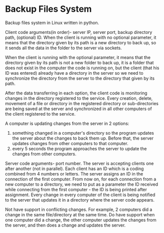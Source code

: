# Backup Files System
Backup files system in Linux written in python.

Client code arguments(in order)- server IP, server port, backup directory path, (optional) ID.
When the client is running with no optional parameter, it means that the directory given by its path is a new directory to back up, so it sends all the data in the folder to the server via sockets.

When the client is running with the optional parameter, it means that the directory given by its path is not a new folder to back up, it is a folder that does not exist in the computer the code is running on, but the client (that his ID was entered) already have a directory in the server so we need to synchronize the directory from the server to the directory that given by its path.

After the data transferring in each option, the client code is monitoring changes in the directory registered to the service. Every creation, delete, movement of a file or directory in the registered directory or sub-directories are being saved at the server and synchronized in all other computers of the client registered to the service.

A computer is updating changes from the server in 2 options: 
1. something changed in a computer's directory so the program updates the server about the changes to back them up. Before that, the server updates changes from other computers to that computer.
2. every 5 seconds the program approaches the server to update the changes from other computers.

Server code arguments- port number. The server is accepting clients one after another (not in parallel). Each client has an ID which is a coding combined from 4 numbers or letters. The server assigns an ID in the connection of the first computer. From now on, for each connection from a new computer to a directory, we need to put as a parameter the ID received while connecting from the first computer - the ID is being printed after assignment.
Every change in every computer of the client is being notified to the server that updates it in a directory where the server code appears.

Not have support in conflicting changes. For example, 2 computers did a change in the same file/directory at the same time. 
Do have support when one computer did a change, the other computer updates the changes from the server, and then does a change and updates the server.
